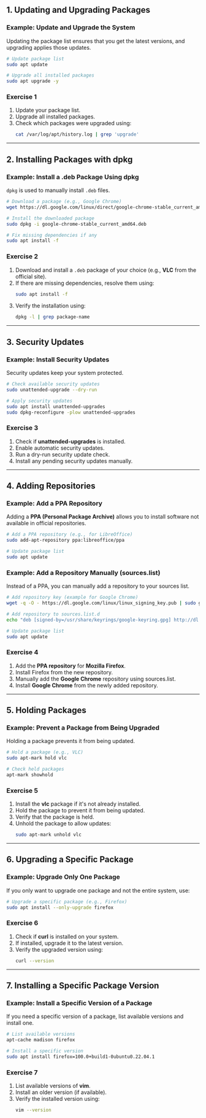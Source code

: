## **1. Updating and Upgrading Packages**

### **Example: Update and Upgrade the System**
Updating the package list ensures that you get the latest versions, and upgrading applies those updates.

```bash
# Update package list
sudo apt update

# Upgrade all installed packages
sudo apt upgrade -y
```

### **Exercise 1**
1. Update your package list.
2. Upgrade all installed packages.
3. Check which packages were upgraded using:
   ```bash
   cat /var/log/apt/history.log | grep 'upgrade'
   ```

---

## **2. Installing Packages with dpkg**

### **Example: Install a .deb Package Using dpkg**
`dpkg` is used to manually install `.deb` files.

```bash
# Download a package (e.g., Google Chrome)
wget https://dl.google.com/linux/direct/google-chrome-stable_current_amd64.deb

# Install the downloaded package
sudo dpkg -i google-chrome-stable_current_amd64.deb

# Fix missing dependencies if any
sudo apt install -f
```

### **Exercise 2**
1. Download and install a `.deb` package of your choice (e.g., **VLC** from the official site).
2. If there are missing dependencies, resolve them using:
   ```bash
   sudo apt install -f
   ```
3. Verify the installation using:
   ```bash
   dpkg -l | grep package-name
   ```

---

## **3. Security Updates**

### **Example: Install Security Updates**
Security updates keep your system protected.

```bash
# Check available security updates
sudo unattended-upgrade --dry-run

# Apply security updates
sudo apt install unattended-upgrades
sudo dpkg-reconfigure -plow unattended-upgrades
```

### **Exercise 3**
1. Check if **unattended-upgrades** is installed.
2. Enable automatic security updates.
3. Run a dry-run security update check.
4. Install any pending security updates manually.

---

## **4. Adding Repositories**

### **Example: Add a PPA Repository**
Adding a **PPA (Personal Package Archive)** allows you to install software not available in official repositories.

```bash
# Add a PPA repository (e.g., for LibreOffice)
sudo add-apt-repository ppa:libreoffice/ppa

# Update package list
sudo apt update
```

### **Example: Add a Repository Manually (sources.list)**
Instead of a PPA, you can manually add a repository to your sources list.

```bash
# Add repository key (example for Google Chrome)
wget -q -O - https://dl.google.com/linux/linux_signing_key.pub | sudo gpg --dearmor -o /usr/share/keyrings/google-keyring.gpg

# Add repository to sources.list.d
echo "deb [signed-by=/usr/share/keyrings/google-keyring.gpg] http://dl.google.com/linux/chrome/deb/ stable main" | sudo tee /etc/apt/sources.list.d/google-chrome.list

# Update package list
sudo apt update
```

### **Exercise 4**
1. Add the **PPA repository** for **Mozilla Firefox**.
2. Install Firefox from the new repository.
3. Manually add the **Google Chrome** repository using sources.list.
4. Install **Google Chrome** from the newly added repository.

---

## **5. Holding Packages**

### **Example: Prevent a Package from Being Upgraded**
Holding a package prevents it from being updated.

```bash
# Hold a package (e.g., VLC)
sudo apt-mark hold vlc

# Check held packages
apt-mark showhold
```

### **Exercise 5**
1. Install the **vlc** package if it's not already installed.
2. Hold the package to prevent it from being updated.
3. Verify that the package is held.
4. Unhold the package to allow updates:
   ```bash
   sudo apt-mark unhold vlc
   ```

---

## **6. Upgrading a Specific Package**

### **Example: Upgrade Only One Package**
If you only want to upgrade one package and not the entire system, use:

```bash
# Upgrade a specific package (e.g., Firefox)
sudo apt install --only-upgrade firefox
```

### **Exercise 6**
1. Check if **curl** is installed on your system.
2. If installed, upgrade it to the latest version.
3. Verify the upgraded version using:
   ```bash
   curl --version
   ```

---

## **7. Installing a Specific Package Version**

### **Example: Install a Specific Version of a Package**
If you need a specific version of a package, list available versions and install one.

```bash
# List available versions
apt-cache madison firefox

# Install a specific version
sudo apt install firefox=100.0+build1-0ubuntu0.22.04.1
```

### **Exercise 7**
1. List available versions of **vim**.
2. Install an older version (if available).
3. Verify the installed version using:
   ```bash
   vim --version
   ```

